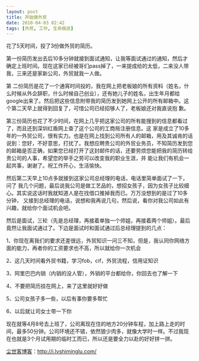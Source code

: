 ```yaml
---
layout: post
title: 开始做外贸
date: 2010-04-03 02:42
tags: [外贸, 工作, 生命痕迹]
---
```

<div id="blogContent">

花了5天时间，投了3份做外贸的简历。

第一份简历发出去后10多分钟就接到面试通知，让我等面试通过的通知，然后才确定上班时间。现在这家已经被哥们pass掉了，一来提成给的太低，二来没人带我，三来还是家新公司，外贸就我一人做。

第 二份简历是花了一个通宵时间投的，我在网上把老板娘的所有资料（姓名，什么时候从外企辞职，什么时候自己创业），还有她儿子的姓名，出生年月都给 google出来了。然后把这些信息附带我的简历发到她网上公开的所有邮箱中。这个第二天早上就得到回复了，可惜公司已经招够人了，老板娘还对我直说抱 歉。

第三份简历也花了不少时间，在网上几乎把这家公司的所有能搜到的信息都看过了，而且还到深圳红盾网上查了这个公司的工商局注册信息。这 家是成立了10多年的一外贸公司，很有实力。也是在网上找到公司所有人的邮箱，用及其诚肯的话说到：您好，不好意思，打扰了。我想应聘贵公司的外贸业务员，不知简历发到您的邮箱是否正确，如果您已经打开了这封邮件的话，还要劳烦您能把我的简历转给贵公司的人事，希望您的举手之劳可以改变我的职业生涯，并 能让我们有机会一起共事，谢谢了。祝工作开心，生活愉快。

然后第二天早上10点多就接到这家公司总经理的电话，电话里简单面试了一下，问了 我几个问题，最后说我公司是做工艺品的，想招女孩子，因为女孩子比较细心。其实说这话时我就知道人是在找借口推掉我而已。万万没想到的是过了10多分钟， 又接到总经理的电话，说想和我再说几句，然后说，看你对我公司如此有兴趣，就给你个面试机会吧。

然后是面试，三轮（先是总经理，再接着单独一个师姐，再接着两个师姐）。最后竟然让我面试通过了。下边是面试时和面试通过后总经理提到的几点：

1、你现在离我们的要求还差很远，外贸知识一问三不知，但是，我认同你网络方面的能力，再者你的工资要求也不高，所以就给你一次机会

2、这几天时间看外贸书籍，学习fob，cif，外贸流程，信用证知识

3、阿里巴巴内销（内销的没人管），外销的平台都给你，你回去也了解一下

4、不要把简历挂在网上，来了这里就好好做

5、公司女孩子多一些，以后有事你要多帮忙

6、以后就让司女士带一下你

现在就等4月8号去上班了，公司离现在住的地方20分钟车程，加上路上走的时间，最多50分钟。公司环境还不错，依然狼少肉多，就像大学时一样。不过我现在也就是3个月试用期的临时工而已，所以还是要全力以赴的好好拼一拼。

</div>

<a href="http://i.lvshiminglu.com/">尘世客博客</a>：<a href="http://i.lvshiminglu.com/">http://i.lvshiminglu.com/</a>

